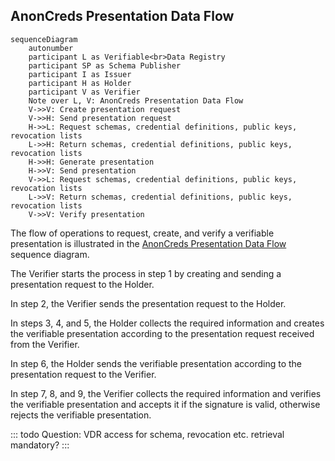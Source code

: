 ## AnonCreds Presentation Data Flow

```mermaid
sequenceDiagram
    autonumber
    participant L as Verifiable<br>Data Registry
    participant SP as Schema Publisher
    participant I as Issuer
    participant H as Holder   
    participant V as Verifier 
    Note over L, V: AnonCreds Presentation Data Flow
    V->>V: Create presentation request
    V->>H: Send presentation request
    H->>L: Request schemas, credential definitions, public keys, revocation lists  
    L->>H: Return schemas, credential definitions, public keys, revocation lists  
    H->>H: Generate presentation
    H->>V: Send presentation
    V->>L: Request schemas, credential definitions, public keys, revocation lists  
    L->>V: Return schemas, credential definitions, public keys, revocation lists  
    V->>V: Verify presentation
```

The flow of operations to request, create, and verify a verifiable presentation is illustrated in
the  [AnonCreds Presentation Data Flow](#anoncreds-presentation-data-flow) sequence diagram.

The Verifier starts the process in step 1 by creating and sending a presentation request to the Holder.

In step 2, the Verifier sends the presentation request to the Holder.

In steps 3, 4, and 5, the Holder collects the required information and creates the verifiable presentation according to the 
presentation request received from the Verifier.

In step 6, the Holder sends the verifiable presentation according to the 
presentation request to the Verifier.

In step 7, 8, and 9, the Verifier collects the required information and verifies the verifiable presentation and accepts it if the 
signature is valid, otherwise rejects the verifiable presentation.

::: todo 
Question: VDR access for schema, revocation etc. retrieval mandatory?
:::
